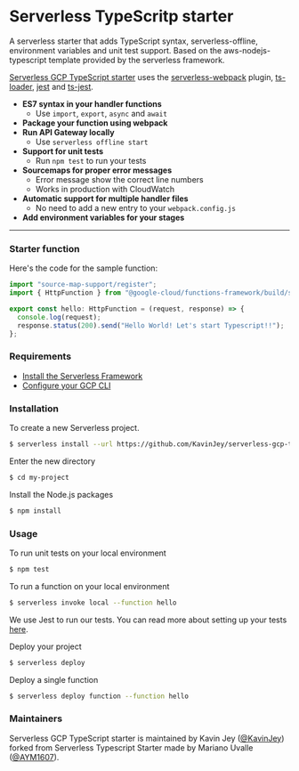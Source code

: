 # Serverless TypeScritp starter

A serverless starter that adds TypeScript syntax, serverless-offline, environment variables and unit test support. Based on the aws-nodejs-typescript template provided by the serverless framework.

[Serverless GCP TypeScript starter](https://github.com/KavinJey/serverless-gcp-ts-starter) uses the [serverless-webpack](https://github.com/serverless-heaven/serverless-webpack) plugin, [ts-loader](https://github.com/TypeStrong/ts-loader), [jest](https://github.com/facebook/jest) and [ts-jest](https://github.com/kulshekhar/ts-jest).

- **ES7 syntax in your handler functions**
  - Use `import`, `export`, `async` and `await`
- **Package your function using webpack**
- **Run API Gateway locally**
  - Use `serverless offline start`
- **Support for unit tests**
  - Run `npm test` to run your tests
- **Sourcemaps for proper error messages**
  - Error message show the correct line numbers
  - Works in production with CloudWatch
- **Automatic support for multiple handler files**
  - No need to add a new entry to your `webpack.config.js`
- **Add environment variables for your stages**

---

### Starter function

Here's the code for the sample function:

```typescript
import "source-map-support/register";
import { HttpFunction } from "@google-cloud/functions-framework/build/src/functions";

export const hello: HttpFunction = (request, response) => {
  console.log(request);
  response.status(200).send("Hello World! Let's start Typescript!!");
};
```

### Requirements

- [Install the Serverless Framework](https://serverless.com/framework/docs/providers/google/guide/installation/)
- [Configure your GCP CLI](https://serverless.com/framework/docs/providers/google/guide/credentials/)

### Installation

To create a new Serverless project.

```bash
$ serverless install --url https://github.com/KavinJey/serverless-gcp-ts-starter --name my-project
```

Enter the new directory

```bash
$ cd my-project
```

Install the Node.js packages

```bash
$ npm install
```

### Usage

To run unit tests on your local environment

```bash
$ npm test
```

To run a function on your local environment

```bash
$ serverless invoke local --function hello
```

We use Jest to run our tests. You can read more about setting up your tests [here](https://facebook.github.io/jest/docs/en/getting-started.html#content).

Deploy your project

```bash
$ serverless deploy
```

Deploy a single function

```bash
$ serverless deploy function --function hello
```

### Maintainers

Serverless GCP TypeScript starter is maintained by Kavin Jey ([@KavinJey](https://github.com/KavinJey)) forked from Serverless Typescript Starter made by Mariano Uvalle ([@AYM1607](https://github.com/AYM1607)).
